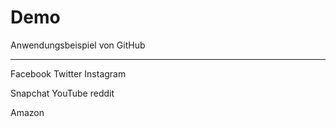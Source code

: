 # Demo
Anwendungsbeispiel von GitHub


-----------------------------


Facebook
Twitter
Instagram

Snapchat
YouTube
reddit

Amazon
